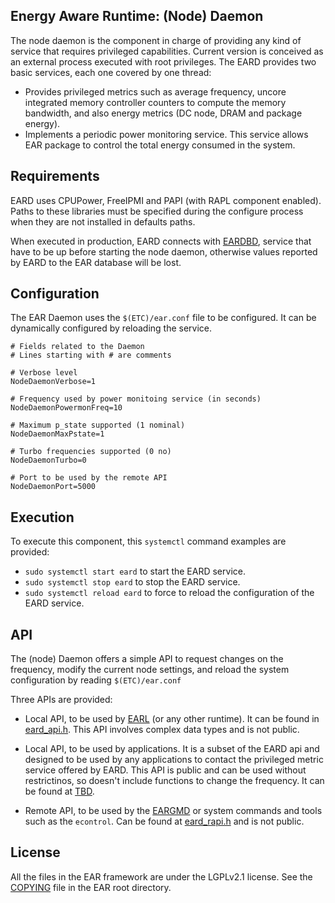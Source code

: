 Energy Aware Runtime: (Node) Daemon
-----------------------------------
The node daemon is the component in charge of providing any kind of service that requires privileged capabilities. Current version is conceived as an external process executed with root privileges. The EARD provides two basic services, each one covered by one thread:
- Provides privileged metrics such as average frequency, uncore integrated memory controller counters to compute the memory bandwidth, and also energy metrics (DC node, DRAM and package energy).
- Implements a periodic power monitoring service. This service allows EAR package to control the total energy consumed in the system.

Requirements
------------
EARD uses CPUPower, FreeIPMI and PAPI (with RAPL component enabled). Paths to these libraries must be specified during the configure process when they are not installed in defaults paths.

When executed in production, EARD connects with [EARDBD](../database_cache/REAME.md), service that have to be up before starting the node daemon, otherwise values reported by EARD to the EAR database will be lost.

Configuration
-------------
The EAR Daemon uses the `$(ETC)/ear.conf` file to be configured. It can be dynamically configured by reloading the service.

```
# Fields related to the Daemon
# Lines starting with # are comments

# Verbose level
NodeDaemonVerbose=1

# Frequency used by power monitoing service (in seconds)
NodeDaemonPowermonFreq=10

# Maximum p_state supported (1 nominal)
NodeDaemonMaxPstate=1

# Turbo frequencies supported (0 no)
NodeDaemonTurbo=0

# Port to be used by the remote API
NodeDaemonPort=5000
```

Execution
---------
To execute this component, this `systemctl` command examples are provided:
- `sudo systemctl start eard` to start the EARD service.
- `sudo systemctl stop eard` to stop the EARD service.
- `sudo systemctl reload eard` to force to reload the configuration of the EARD service.

API
---
The (node) Daemon offers a simple API to request changes on the frequency, modify the current node settings, and reload the system configuration by reading `$(ETC)/ear.conf`

Three APIs are provided:
- Local API, to be used by [EARL](../library/README.md) (or any other runtime). It can be found in [eard_api.h](eard_api.h). This API involves complex data types and is not public.

- Local API, to be used by applications. It is a subset of the EARD api and designed to be used by any applications to contact the privileged metric service offered by EARD. This API is public and can be used without restrictinos, so doesn't include functions to change the frequency. It can be found at [TBD](.).

- Remote API, to be used by the [EARGMD](../global_manager/README.md) or system commands and tools such as the `econtrol`. Can be found at [eard_rapi.h](eard_rapi.h) and is not public.

License
-------
All the files in the EAR framework are under the LGPLv2.1 license. See the [COPYING](../../COPYING) file in the EAR root directory.

